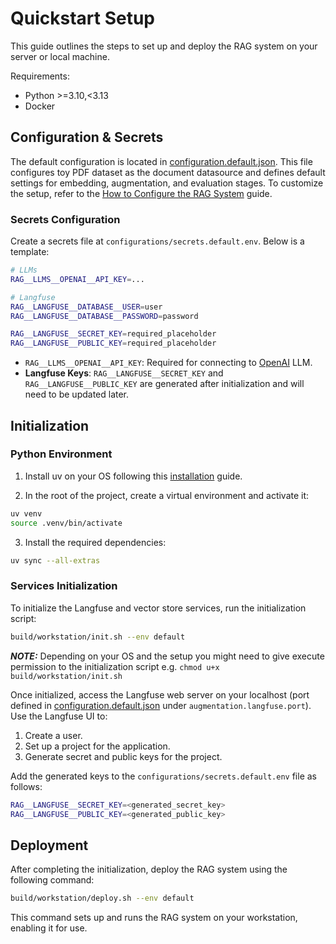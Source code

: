 # Quickstart Setup

This guide outlines the steps to set up and deploy the RAG system on your server or local machine.

Requirements:

 - Python >=3.10,<3.13
 - Docker

## Configuration & Secrets

The default configuration is located in [configuration.default.json](https://github.com/feld-m/rag_blueprint/blob/main/configurations/configuration.default.json). This file configures toy PDF dataset as the document datasource and defines default settings for embedding, augmentation, and evaluation stages. To customize the setup, refer to the [How to Configure the RAG System](../how_to/how_to_configure.md) guide.

### Secrets Configuration
Create a secrets file at `configurations/secrets.default.env`. Below is a template:

```sh
# LLMs
RAG__LLMS__OPENAI__API_KEY=...

# Langfuse
RAG__LANGFUSE__DATABASE__USER=user
RAG__LANGFUSE__DATABASE__PASSWORD=password

RAG__LANGFUSE__SECRET_KEY=required_placeholder
RAG__LANGFUSE__PUBLIC_KEY=required_placeholder
```

- `RAG__LLMS__OPENAI__API_KEY`: Required for connecting to [OpenAI](https://openai.com/) LLM.
- **Langfuse Keys**: `RAG__LANGFUSE__SECRET_KEY` and `RAG__LANGFUSE__PUBLIC_KEY` are generated after initialization and will need to be updated later.

## Initialization

### Python Environment

1. Install uv on your OS following this [installation](https://docs.astral.sh/uv/getting-started/installation/) guide.

2. In the root of the project, create a virtual environment and activate it:

```sh
uv venv
source .venv/bin/activate
```

3. Install the required dependencies:

```sh
uv sync --all-extras
```

### Services Initialization

To initialize the Langfuse and vector store services, run the initialization script:

```sh
build/workstation/init.sh --env default
```

**_NOTE:_**  Depending on your OS and the setup you might need to give execute permission to the initialization script e.g. `chmod u+x build/workstation/init.sh`

Once initialized, access the Langfuse web server on your localhost (port defined in [configuration.default.json](https://github.com/feld-m/rag_blueprint/blob/main/configurations/configuration.default.json) under `augmentation.langfuse.port`). Use the Langfuse UI to:

1. Create a user.
2. Set up a project for the application.
3. Generate secret and public keys for the project.

Add the generated keys to the `configurations/secrets.default.env` file as follows:

```sh
RAG__LANGFUSE__SECRET_KEY=<generated_secret_key>
RAG__LANGFUSE__PUBLIC_KEY=<generated_public_key>
```


## Deployment

After completing the initialization, deploy the RAG system using the following command:

```sh
build/workstation/deploy.sh --env default
```

This command sets up and runs the RAG system on your workstation, enabling it for use.
